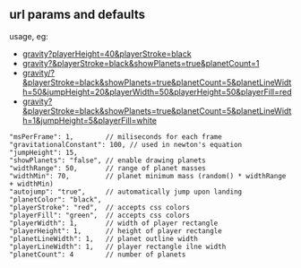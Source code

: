 ## url params and defaults

usage, eg: 

* [gravity?playerHeight=40&playerStroke=black](http://ss.cx/~ajm/gravity?playerHeight=40&playerStroke=black)
* [gravity?&playerStroke=black&showPlanets=true&planetCount=1](http://ss.cx/~ajm/gravity?&playerStroke=black&showPlanets=true&planetCount=1)
* [gravity/?&playerStroke=black&showPlanets=true&planetCount=5&planetLineWidth=50&jumpHeight=20&playerWidth=50&playerHeight=50&playerFill=red](http://ss.cx/~ajm/gravity?&playerStroke=black&showPlanets=true&planetCount=5&planetLineWidth=50&jumpHeight=20&playerWidth=50&playerHeight=50&playerFill=red)
* [gravity?&playerStroke=black&showPlanets=true&planetCount=5&planetLineWidth=1&jumpHeight=5&playerFill=white](http://ss.cx/~ajm/gravity/?&playerStroke=black&showPlanets=true&planetCount=5&planetLineWidth=1&jumpHeight=5&playerFill=white)

```
"msPerFrame": 1,        // miliseconds for each frame
"gravitationalConstant": 100, // used in newton's equation
"jumpHeight": 15,
"showPlanets": "false", // enable drawing planets
"widthRange": 50,       // range of planet masses
"widthMin": 70,         // planet minimum mass (random() * widthRange + widthMin)
"autojump": "true",     // automatically jump upon landing
"planetColor": "black",
"playerStroke": "red",  // accepts css colors
"playerFill": "green",  // accepts css colors
"playerWidth": 1,       // width of player rectangle
"playerHeight": 1,      // height of player rectangle
"planetLineWidth": 1,   // planet outline width
"playerLineWidth": 1,   // player rectangle ilne width
"planetCount": 4        // number of planets
```
